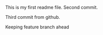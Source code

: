 This is my first readme file.
Second commit.


Third commit from github.


Keeping feature branch ahead